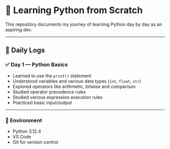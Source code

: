 # 🐍 Learning Python from Scratch

This repository documents my journey of learning Python day by day as an aspiring dev.

---

## 📅 Daily Logs

### ✅ Day 1 — Python Basics
- Learned to use the `print()` statement
- Understood variables and various data types (`int`, `float`, `str`)
- Explored operators like arithmetic, bitwise and comparison
- Studied operator precedence rules
- Studied various expression execution rules
- Practiced basic input/output

---

### 🔧 Environment
- Python 3.12.4
- VS Code
- Git for version control
